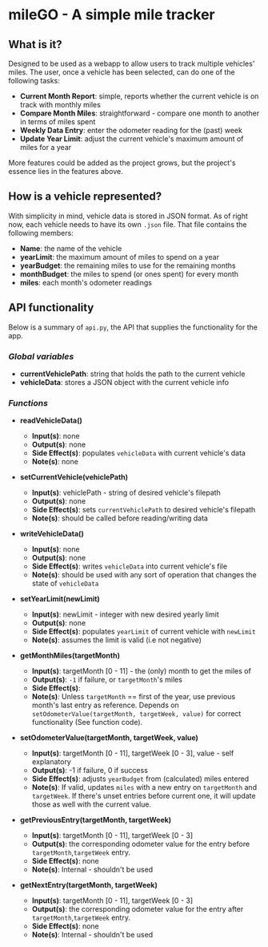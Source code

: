 # mileGO - A simple mile tracker

## What is it?
Designed to be used as a webapp to allow users to track multiple vehicles' miles. The user, once a vehicle has been selected, can do one of the following tasks:

- **Current Month  Report**: simple, reports whether the current vehicle is on track with monthly miles
- **Compare Month Miles**: straightforward - compare one month to another in terms of miles spent
- **Weekly Data Entry**: enter the odometer reading for the (past) week
- **Update Year Limit**: adjust the current vehicle's maximum amount of miles for a year

More features could be added as the project grows, but the project's essence lies in the features above.

## How is a vehicle represented?
With simplicity in mind, vehicle data is stored in JSON format. As of right now, each vehicle needs to have its own `.json` file. That file contains the following members:

- **Name**: the name of the vehicle
- **yearLimit**: the maximum amount of miles to spend on a year
- **yearBudget**: the remaining miles to use for the remaining months
- **monthBudget**: the miles to spend (or ones spent) for every month
- **miles**: each month's odometer readings

## API functionality
Below is a summary of `api.py`, the API that supplies the functionality for the app.

### *Global variables*
- **currentVehiclePath**: string that holds the path to the current vehicle
- **vehicleData**: stores a JSON object with the current vehicle info

### *Functions*
- **readVehicleData()**
  - **Input(s)**: none
  - **Output(s)**: none
  - **Side Effect(s)**: populates `vehicleData` with current vehicle's data
  - **Note(s)**: none

- **setCurrentVehicle(vehiclePath)**
  - **Input(s)**: vehiclePath - string of desired vehicle's filepath
  - **Output(s)**: none
  - **Side Effect(s)**: sets `currentVehiclePath` to desired vehicle's filepath
  - **Note(s)**: should be called before reading/writing data

- **writeVehicleData()**
  - **Input(s)**: none
  - **Output(s)**: none
  - **Side Effect(s)**: writes `vehicleData` into current vehicle's file
  - **Note(s)**: should be used with any sort of operation that changes the state of `vehicleData`

- **setYearLimit(newLimit)**
  - **Input(s)**: newLimit - integer with new desired yearly limit
  - **Output(s)**: none
  - **Side Effect(s)**: populates `yearLimit` of current vehicle with `newLimit` 
  - **Note(s)**: assumes the limit is valid (i.e not negative)

- **getMonthMiles(targetMonth)**
  - **Input(s)**: targetMonth [0 - 11] - the (only) month to get the miles of
  - **Output(s)**: `-1` if failure, or `targetMonth`'s miles
  - **Side Effect(s)**: 
  - **Note(s)**: Unless `targetMonth` == first of the year, use previous month's last entry as reference. Depends on `setOdometerValue(targetMonth, targetWeek, value)` for correct functionality (See function code).

- **setOdometerValue(targetMonth, targetWeek, value)**
  - **Input(s)**: targetMonth [0 - 11], targetWeek [0 - 3], value - self explanatory
  - **Output(s)**: -1 if failure, 0 if success
  - **Side Effect(s)**: adjusts `yearBudget` from (calculated) miles entered 
  - **Note(s)**: If valid, updates `miles` with a new entry on `targetMonth` and `targetWeek`. If there's unset entries before current one, it will update those as well with the current value.

- **getPreviousEntry(targetMonth, targetWeek)**
  - **Input(s)**: targetMonth [0 - 11], targetWeek [0 - 3]
  - **Output(s)**: the corresponding odometer value for the entry before `targetMonth`,`targetWeek` entry.
  - **Side Effect(s)**: none 
  - **Note(s)**: Internal - shouldn't be used

- **getNextEntry(targetMonth, targetWeek)**
  - **Input(s)**: targetMonth [0 - 11], targetWeek [0 - 3]
  - **Output(s)**: the corresponding odometer value for the entry after `targetMonth`,`targetWeek` entry.
  - **Side Effect(s)**: none 
  - **Note(s)**: Internal - shouldn't be used